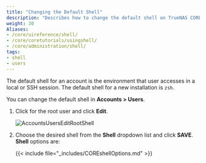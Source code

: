 ```yaml
---
title: "Changing the Default Shell"
description: "Describes how to change the default shell on TrueNAS CORE."
weight: 30
Aliases:
- /core/uireference/shell/
- /core/coretutorials/usingshell/
- /core/administration/shell/
tags:
- shell
- users
---
```


The default shell for an account is the environment that user accesses in a local or SSH session.
The default shell for a new installation is `zsh`.

You can change the default shell in **Accounts > Users**.
1. Click <i class="fa fa-chevron-right" aria-hidden="true"></i> for the root user and click **Edit**. 

   ![AccountsUsersEditRootShell](/images/CORE/Accounts/AccountsUsersEditRootShell.png "Shell Options")

2. Choose the desired shell from the **Shell** dropdown list and click **SAVE**.
   **Shell** options are:

   {{< include file="_includes/COREshellOptions.md" >}}
